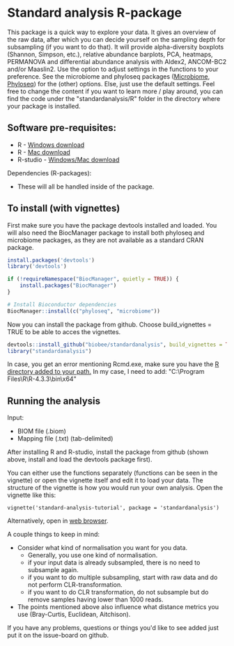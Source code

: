 # Standard analysis R-package

This package is a quick way to explore your data. It gives an overview of the raw data,
after which you can decide yourself on the sampling depth for subsampling (if you want to do that). It will provide alpha-diversity boxplots (Shannon, Simpson, etc.), relative abundance barplots, PCA, heatmaps, PERMANOVA and differential abundance analysis with Aldex2, ANCOM-BC2 and/or Maaslin2.
Use the option to adjust settings in the functions to your preference. See the microbiome and phyloseq packages ([Microbiome](https://microbiome.github.io/tutorials/), [Phyloseq](https://joey711.github.io/phyloseq)) for the (other) options. Else, just use the default settings. Feel free to change the content if you want to learn more / play around, you can find the code under the "standardanalysis/R" folder in the directory where your package is installed.

## Software pre-requisites:
- R - [Windows download](https://cran.r-project.org/bin/windows/base/)
- R - [Mac download](https://cran.r-project.org/bin/macosx/)
- R-studio - [Windows/Mac download](https://posit.co/download/rstudio-desktop/)

Dependencies (R-packages):
- These will all be handled inside of the package.

## To install (with vignettes)
First make sure you have the package devtools installed and loaded. You will also need the BiocManager package to install both phyloseq and microbiome packages, as they are not available as a standard CRAN package.

``` r
install.packages('devtools')
library('devtools')

if (!requireNamespace("BiocManager", quietly = TRUE)) {
    install.packages("BiocManager")
}

# Install Bioconductor dependencies
BiocManager::install(c("phyloseq", "microbiome"))
```

Now you can install the package from github. Choose build_vignettes = TRUE to be able to acces the vignettes.

``` r
devtools::install_github("biobee/standardanalysis", build_vignettes = TRUE)
library("standardanalysis")
```

In case, you get an error mentioning Rcmd.exe, make sure you have the [R directory added to your path.](https://www.architectryan.com/2018/03/17/add-to-the-path-on-windows-10/)
In my case, I need to add: "C:\Program Files\R\R-4.3.3\bin\x64"

## Running the analysis
Input:
- BIOM file (.biom)
- Mapping file (.txt) (tab-delimited)

After installing R and R-studio, install the package from github (shown above, install and load the devtools package first).

You can either use the functions separately (functions can be seen in the vignette) or open the vignette itself and edit it to load your data.
The structure of the vignette is how you would run your own analysis. Open the vignette like this:
```{r}
vignette('standard-analysis-tutorial', package = 'standardanalysis')
```
Alternatively, open in [web browser](https://github.com/plasde/standardanalysis/tree/main/doc/standard-analysis-tutorial.Rmd).

A couple things to keep in mind:
- Consider what kind of normalisation you want for you data.
  - Generally, you use one kind of normalisation.
  - if your input data is already subsampled, there is no need to subsample again.
  - if you want to do multiple subsampling, start with raw data and do not perform CLR-transformation.
  - if you want to do CLR transformation, do not subsample but do remove samples having lower than 1000 reads.
- The points mentioned above also influence what distance metrics you use (Bray-Curtis, Euclidean, Aitchison).

If you have any problems, questions or things you'd like to see added just put it on the issue-board on github.
